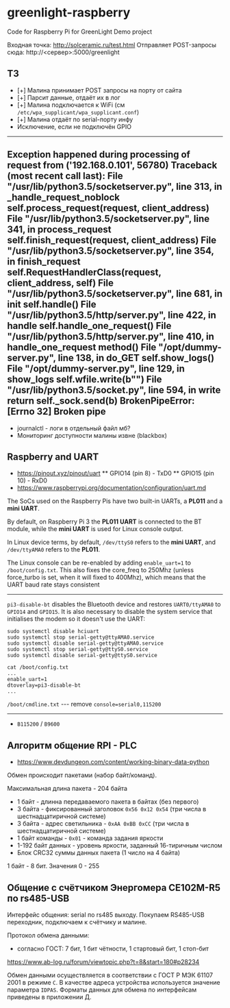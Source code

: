 # greenlight-raspberry

Code for Raspberry Pi for GreenLight Demo project

Входная точка: http://solceramic.ru/test.html
Отправляет POST-запросы сюда: http://<сервер>:5000/greenlight

## ТЗ

* [+] Малина принимает POST запросы на порту от сайта
* [+] Парсит данные, отдаёт их в лог
* [+] Малина подключается к WiFi (см `/etc/wpa_supplicant/wpa_supplicant.conf`)
* [+] Малина отдаёт по serial-порту инфу
* Исключение, если не подключён GPIO
----------------------------------------
Exception happened during processing of request from ('192.168.0.101', 56780)
Traceback (most recent call last):
  File "/usr/lib/python3.5/socketserver.py", line 313, in _handle_request_noblock
    self.process_request(request, client_address)
  File "/usr/lib/python3.5/socketserver.py", line 341, in process_request
    self.finish_request(request, client_address)
  File "/usr/lib/python3.5/socketserver.py", line 354, in finish_request
    self.RequestHandlerClass(request, client_address, self)
  File "/usr/lib/python3.5/socketserver.py", line 681, in __init__
    self.handle()
  File "/usr/lib/python3.5/http/server.py", line 422, in handle
    self.handle_one_request()
  File "/usr/lib/python3.5/http/server.py", line 410, in handle_one_request
    method()
  File "/opt/dummy-server.py", line 138, in do_GET
    self.show_logs()
  File "/opt/dummy-server.py", line 129, in show_logs
    self.wfile.write(b"</code>")
  File "/usr/lib/python3.5/socket.py", line 594, in write
    return self._sock.send(b)
BrokenPipeError: [Errno 32] Broken pipe
----------------------------------------

* journalctl - логи в отдельный файл мб? 
* Мониторинг доступности малины извне (blackbox)


## Raspberry and UART

* https://pinout.xyz/pinout/uart
** GPIO14 (pin 8)  - TxD0
** GPIO15 (pin 10) - RxD0
* https://www.raspberrypi.org/documentation/configuration/uart.md

The SoCs used on the Raspberry Pis have two built-in UARTs, a **PL011** and a **mini UART**.

By default, on Raspberry Pi 3 the **PL011 UART** is connected to the BT module, while the **mini UART** is used for Linux console output.

In Linux device terms, by default, `/dev/ttyS0` refers to the **mini UART**, and `/dev/ttyAMA0` refers to the **PL011**.

The Linux console can be re-enabled by adding `enable_uart=1` to `/boot/config.txt`. This also fixes the core_freq to 250Mhz (unless force_turbo is set, when it will fixed to 400Mhz), which means that the UART baud rate stays consistent

---

`pi3-disable-bt` disables the Bluetooth device and restores `UART0/ttyAMA0` to `GPIO14` and `GPIO15`. It is also necessary to disable the system service that initialises the modem so it doesn't use the UART: 
```
sudo systemctl disable hciuart
sudo systemctl stop serial-getty@ttyAMA0.service
sudo systemctl disable serial-getty@ttyAMA0.service
sudo systemctl stop serial-getty@ttyS0.service
sudo systemctl disable serial-getty@ttyS0.service

cat /boot/config.txt
...
enable_uart=1
dtoverlay=pi3-disable-bt
...
```

`/boot/cmdline.txt` --- remove `console=serial0,115200`

---
* `B115200` / `B9600`


## Алгоритм общение RPI - PLC

* https://www.devdungeon.com/content/working-binary-data-python

Обмен происходит пакетами (набор байт/команд). 

Максимальная длина пакета - 204 байта

* 1 байт - длинна передаваемого пакета в байтах (без первого)
* 3 байта - фиксированный заголовок `0х56 0х12 0х54` (три числа в шестнадцатиричной системе)
* 3 байта - адрес светильника - `0хAA 0хBB 0хCC` (три числа в шестнадцатиричной системе)
* 1 байт команды - `0x01` - команда задания яркости
* 1-192 байт данных - уровень яркости, заданный 16-тиричным числом
* Блок CRC32 суммы данных пакета (1 число на 4 байта)

1 байт - 8 бит. Значения 0 - 255


## Общение с счётчиком Энергомера CE102M-R5 по rs485-USB

Интерфейс общения: serial по rs485 выходу.
Покупаем RS485-USB переходник, подключаем к счётчику и малине.

Протокол обмена данными: 
* согласно ГОСТ: 7 бит, 1 бит чётности, 1 стартовый бит, 1 стоп-бит

https://www.ab-log.ru/forum/viewtopic.php?t=8&start=180#p28234


Обмен данными осуществляется в соответствии с ГОСТ Р МЭК 61107 2001 в режиме `С`. В качестве адреса устройства используется значение параметра `IDPAS`. Форматы данных для обмена по интерфейсам приведены в приложении Д.
